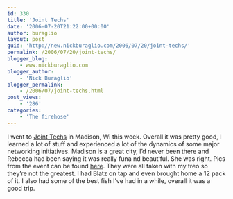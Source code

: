```yaml
---
id: 330
title: 'Joint Techs'
date: '2006-07-20T21:22:00+00:00'
author: buraglio
layout: post
guid: 'http://new.nickburaglio.com/2006/07/20/joint-techs/'
permalink: /2006/07/20/joint-techs/
blogger_blog:
    - www.nickburaglio.com
blogger_author:
    - 'Nick Buraglio'
blogger_permalink:
    - /2006/07/joint-techs.html
post_views:
    - '286'
categories:
    - 'The firehose'
---
```


I went to [Joint Techs](http://jointtechs.es.net/) in Madison, Wi this week. Overall it was pretty good, I learned a lot of stuff and experienced a lot of the dynamics of some major networking initiatives. Madison is a great city, I’d never been there and Rebecca had been saying it was really funa nd beautiful. She was right. Pics from the event can be found [here](http://buraglio.com/pics/ncsa/JointTechs-Madison2006/). They were all taken with my treo so they’re not the greatest. I had Blatz on tap and even brought home a 12 pack of it. I also had some of the best fish I’ve had in a while, overall it was a good trip.